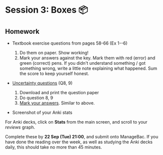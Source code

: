 # Session 3: Boxes 📦

<puzzle-Y1W2-PeriodicTableVocab />
<puzzle-Y1W2-First20Elements />
<puzzle-Y1W2-AtomNotations1 />

## Homework

* Textbook exercise questions from pages 58-66 (Ex 1--6)
  1. Do them on paper. Show working!
  1. Mark your answers against the key.  Mark them with red (error) and green (correct) pens.  If you didn't understand something / got something wrong, write a little note explaining what happened.  Sum the score to keep yourself honest.

* [Uncertainty questions](https://drive.google.com/file/d/1UL6QcND1S7LaYpIA4SHkmT5ygw0vtUsF/view?usp=sharing) (Q8, 9)
  1. Download and print the question paper
  2. Do question 8, 9
  3. [Mark your answers](https://drive.google.com/file/d/18U8sA0ZydptZIart60zRSa7qY4nmGSj9/view?usp=sharing).  Similar to above.

* Screenshot of your Anki stats

For Anki decks, click on **Stats** from the main screen, and scroll to your *reviews* graph.

Complete these by **22 Sep (Tue) 21:00**, and submit onto ManageBac.  If you have done the reading over the week, as well as studying the Anki decks daily, this should take no more than 45 minutes.